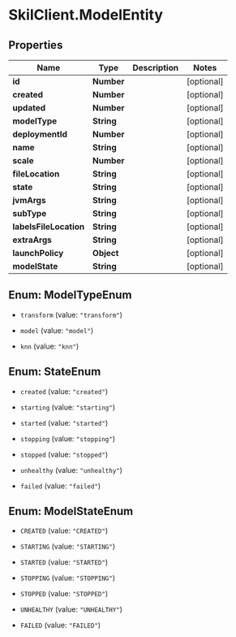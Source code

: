 # SkilClient.ModelEntity

## Properties
Name | Type | Description | Notes
------------ | ------------- | ------------- | -------------
**id** | **Number** |  | [optional] 
**created** | **Number** |  | [optional] 
**updated** | **Number** |  | [optional] 
**modelType** | **String** |  | [optional] 
**deploymentId** | **Number** |  | [optional] 
**name** | **String** |  | [optional] 
**scale** | **Number** |  | [optional] 
**fileLocation** | **String** |  | [optional] 
**state** | **String** |  | [optional] 
**jvmArgs** | **String** |  | [optional] 
**subType** | **String** |  | [optional] 
**labelsFileLocation** | **String** |  | [optional] 
**extraArgs** | **String** |  | [optional] 
**launchPolicy** | **Object** |  | [optional] 
**modelState** | **String** |  | [optional] 


<a name="ModelTypeEnum"></a>
## Enum: ModelTypeEnum


* `transform` (value: `"transform"`)

* `model` (value: `"model"`)

* `knn` (value: `"knn"`)




<a name="StateEnum"></a>
## Enum: StateEnum


* `created` (value: `"created"`)

* `starting` (value: `"starting"`)

* `started` (value: `"started"`)

* `stopping` (value: `"stopping"`)

* `stopped` (value: `"stopped"`)

* `unhealthy` (value: `"unhealthy"`)

* `failed` (value: `"failed"`)




<a name="ModelStateEnum"></a>
## Enum: ModelStateEnum


* `CREATED` (value: `"CREATED"`)

* `STARTING` (value: `"STARTING"`)

* `STARTED` (value: `"STARTED"`)

* `STOPPING` (value: `"STOPPING"`)

* `STOPPED` (value: `"STOPPED"`)

* `UNHEALTHY` (value: `"UNHEALTHY"`)

* `FAILED` (value: `"FAILED"`)




